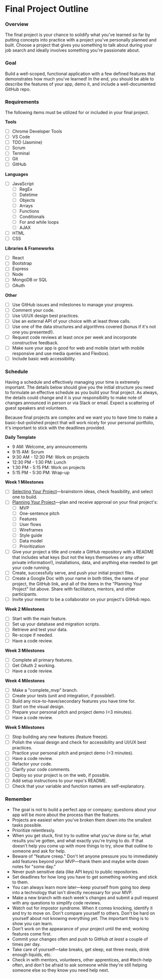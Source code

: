 # Final Project Outline

### Overview
The final project is your chance to solidify what you've learned so far by putting concepts into practice with a project you've personally planned and built. Choose a project that gives you something to talk about during your job search and ideally involves something you're passionate about.

### Goal
Build a well-scoped, functional application with a few defined features that demonstrates how much you've learned! In the end, you should be able to describe the features of your app, demo it, and include a well-documented GitHub repo.

### Requirements
The following items must be utilized for or included in your final project.

**Tools**
- [ ] Chrome Developer Tools
- [ ] VS Code
- [ ] TDD (Jasmine)
- [ ] Scrum
- [ ] Terminal
- [ ] Git
- [ ] GitHub

**Languages**
- [ ] JavaScript
  - [ ] RegEx
  - [ ] Datetime
  - [ ] Objects
  - [ ] Arrays
  - [ ] Functions
  - [ ] Conditionals
  - [ ] For and while loops
  - [ ] AJAX
- [ ] HTML
- [ ] CSS

**Libraries & Frameworks**
- [ ] React
- [ ] Bootstrap
- [ ] Express
- [ ] Node
- [ ] MongoDB or SQL
- [ ] OAuth

**Other**
- [ ] Use GitHub issues and milestones to manage your progress.
- [ ] Comment your code.
- [ ] Use UI/UX design best practices.
- [ ] Use an external API of your choice with at least three calls.
- [ ] Use one of the data structures and algorithms covered (bonus if it's not one you presented!).
- [ ] Request code reviews at least once per week and incorporate constructive feedback.
- [ ] Make sure your app is good for web and mobile (start with mobile responsive and use media queries and Flexbox).
- [ ] Include basic web accessibility.

### Schedule
Having a schedule and effectively managing your time is extremely important. The details below should give you the initial structure you need to formulate an effective schedule as you build your final project. As always, the details could change and it is your responsibility to make note of changes announced in person or via Slack or email. Expect a scattering of guest speakers and volunteers.

Because final projects are complex and we want you to have time to make a basic-but-polished project that will work nicely for your personal portfolio, it's important to stick with the deadlines provided. 

**Daily Template**
- 9 AM: Welcome, any announcements
- 9:15 AM: Scrum
- 9:30 AM - 12:30 PM: Work on projects
- 12:30 PM - 1:30 PM: Lunch
- 1:30 PM - 5:15 PM: Work on projects 
- 5:15 PM - 5:30 PM: Wrap-up

**Week 1 Milestones**

- [ ] [Selecting Your Project](https://github.com/Techtonica/curriculum/blob/master/projects/final-project/selecting-your-project.md)—brainstorm ideas, check feasibility, and select one to build.
- [ ] [Planning Your Project](https://github.com/Techtonica/curriculum/blob/master/projects/final-project/planning-your-project.md)—plan and receive approval on your final project's:
    - [ ] MVP
    - [ ] One-sentence pitch
    - [ ] Features
    - [ ] User flows
    - [ ] Wireframes
    - [ ] Style guide
    - [ ] Data model
    - [ ] Prioritization
- [ ] Give your project a title and create a GitHub repository with a README that includes what keys (but not the keys themselves or any other private information!), installations, data, and anything else needed to get your code running.
- [ ] Create, successfully serve, and push your initial project files.
- [ ] Create a Google Doc with your name in both titles, the name of your project, the GitHub link, and all of the items in the "Planning Your Project" list above. Share with facilitators, mentors, and other participants. 
- [ ] Invite your mentor to be a collaborator on your project's GitHub repo.

**Week 2 Milestones**

- [ ] Start with the main feature.
- [ ] Set up your database and migration scripts.
- [ ] Retrieve and test your data.
- [ ] Re-scope if needed.
- [ ] Have a code review.

**Week 3 Milestones**

- [ ] Complete all primary features.
- [ ] Get OAuth 2 working.
- [ ] Have a code review.

**Week 4 Milestones**
- [ ] Make a "complete_mvp" branch.
- [ ] Create your tests (unit and integration, if possible!).
- [ ] Build any nice-to-have/secondary features you have time for.
- [ ] Start on the visual design.
- [ ] Prepare your personal pitch and project demo (<3 minutes).
- [ ] Have a code review.

**Week 5 Milestones**
- [ ] Stop building any new features (feature freeze).
- [ ] Polish the visual design and check for accessibility and UI/UX best practices.
- [ ] Practice your personal pitch and project demo (<3 minutes).
- [ ] Have a code review.
- [ ] Refactor your code.
- [ ] Clarify your code comments.
- [ ] Deploy so your project is on the web, if possible.
- [ ] Add setup instructions to your repo's README.
- [ ] Check that your variable and function names are self-explanatory. 

### Remember
- The goal is not to build a perfect app or company; questions about your app will be more about the process than the features.
- Projects are easiest when you've broken them down into the smallest tasks possible. 
- Prioritize relentlessly.
- When you get stuck, first try to outline what you've done so far, what results you've gotten, and what exactly you're trying to do. If that doesn't help you come up with more things to try, show that outline to someone and ask for help.
- Beware of "feature creep." Don't let anyone pressure you to immediately add features beyond your MVP—thank them and maybe write down notes for "some day."
- Never push sensitive data (like API keys) to public repositories.
- Set deadlines for how long you have to get something working and stick to them.
- You can always learn more later—keep yourself from going too deep into a technology that isn't directly necessary for your MVP.
- Make a new branch with each week's changes and submit a pull request with any questions to simplify code reviews.
- Watch out for impostor syndrome. When it comes knocking, identify it and try to move on. Don't compare yourself to others. Don't be hard on yourself about not knowing everything yet. The important thing is to show you can learn. 
- Don't work on the appearance of your project until the end; working features come first.
- Commit your changes often and push to GitHub _at least_ a couple of times per day.
- Take care of yourself—take breaks, get sleep, eat three meals, drink enough liquids, etc.
- Check in with mentors, volunteers, other apprentices, and #tech-help often, and don't be afraid to ask someone while they're still helping someone else so they know you need help next.
